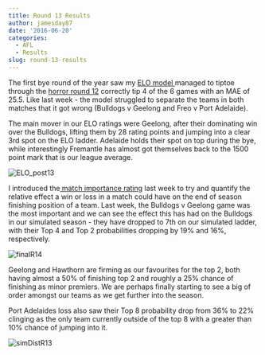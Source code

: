 ```yaml
---
title: Round 13 Results
author: jamesday87
date: '2016-06-20'
categories:
  - AFL
  - Results
slug: round-13-results
---
```


The first bye round of the year saw my [ELO model ](http://plussixoneblog.com/2016/05/23/my-elo-rating-system-explained/) managed to tiptoe through the [horror round 12](http://plussixoneblog.com/2016/06/10/round-12-predictions/) correctly tip 4 of the 6 games with an MAE of 25.5. Like last week - the model struggled to separate the teams in both matches that it got wrong (Bulldogs v Geelong and Freo v Port Adelaide).

The main mover in our ELO ratings were Geelong, after their dominating win over the Bulldogs, lifting them by 28 rating points and jumping into a clear 3rd spot on the ELO ladder. Adelaide holds their spot on top during the bye, while interestingly Fremantle has almost got themselves back to the 1500 point mark that is our league average.

![ELO_post13](http://plussixoneblog.com/img/2016/06/ELO_post13.gif)

I introduced the[ match importance rating](http://plussixoneblog.com/2016/06/16/beyond-the-8-point-game-estimating-match-importance-in-the-afl/) last week to try and quantify the relative effect a win or loss in a match could have on the end of season finishing position of a team. Last week, the Bulldogs v Geelong game was the most important and we can see the effect this has had on the Bulldogs in our simulated season - they have dropped to 7th on our simulated ladder, with their Top 4 and Top 2 probabilities dropping by 19% and 16%, respectively.

![finalR14](http://plussixoneblog.com/img/2016/06/finalR14.gif)

Geelong and Hawthorn are firming as our favourites for the top 2, both having almost a 50% of finishing top 2 and roughly a 25% chance of finishing as minor premiers. We are perhaps finally starting to see a big of order amongst our teams as we get further into the season.

Port Adelaides loss also saw their Top 8 probability drop from 36% to 22% clinging as the only team currently outside of the top 8 with a greater than 10% chance of jumping into it.

![simDistR13](http://plussixoneblog.com/img/2016/06/simDistR13.gif)
